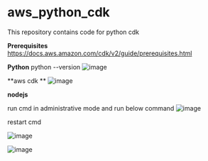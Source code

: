 # aws_python_cdk
This repository contains code for python cdk

**Prerequisites**
https://docs.aws.amazon.com/cdk/v2/guide/prerequisites.html

**Python** 
python --version
![image](https://github.com/user-attachments/assets/c59650dc-dc45-47c4-a5a1-6b830fb4f636)


**aws cdk **
![image](https://github.com/user-attachments/assets/afba245d-1986-4f06-b274-2c637b2542a9)



**nodejs**

run cmd in administrative mode and run below command 
![image](https://github.com/user-attachments/assets/d8ea789c-d3e7-449d-a6dd-6c5e25b99e7a)

restart cmd 

![image](https://github.com/user-attachments/assets/bdb95975-7e07-405e-ad47-d8e07a7254c5)


![image](https://github.com/user-attachments/assets/223160d3-fbfc-4406-8fd2-360f449f07b6)



